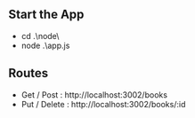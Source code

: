 ## Start the App

- cd .\node\
- node .\app.js

## Routes
 - Get / Post : http://localhost:3002/books
 - Put / Delete : http://localhost:3002/books/:id
